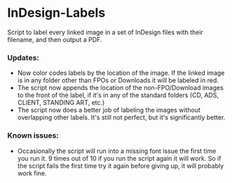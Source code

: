 InDesign-Labels
===============

Script to label every linked image in a set of InDesign files with their filename, and then output a PDF.


### Updates:
- Now color codes labels by the location of the image. If the linked image is in any folder other than FPOs or Downloads it will be labeled in red. 
- The script now appends the location of the non-FPO/Download images to the front of the label, if it's in any of the standard folders (CD, ADS, CLIENT, STANDING ART, etc.)
- The script now does a better job of labeling the images without overlapping other labels. It's still not perfect, but it's significantly better.
### Known issues:
- Occasionally the script will run into a missing font issue the first time you run it. 9 times out of 10 if you run the script again it will work. So if the script fails the first time try it again before giving up, it will probably work fine. 
